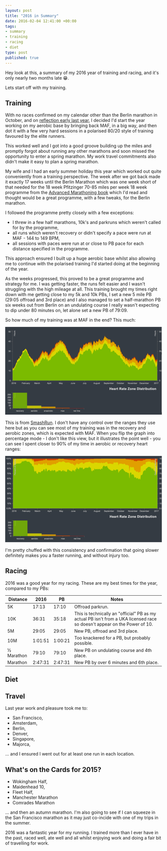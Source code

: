 ```yaml
---
layout: post
title: "2016 in Summary"
date: 2016-02-04 12:41:00 +00:00
tags:
- summary
- training
- racing
- diet
type: post
published: true
---
```


Hey look at this, a summary of my 2016 year of training and racing, and it's only nearly two months late 😁.

Lets start off with my training.

## Training

With no races confirmed on my calendar other than the Berlin marathon in October, and on [reflection early last year](/week-in-review-28-dec-3-jan-16), I decided I'd start the year working on my aerobic base by bringing back MAF, in a big way, and then dot it with a few very hard sessions in a polarised 80/20 style of training favoured by the elite runners.

This worked well and I got into a good groove building up the miles and promptly forgot about running any other marathons and soon missed the opportunity to enter a spring marathon.  My work travel commitments also didn't make it easy to plan a spring marathon.

My wife and I had an early summer holiday this year which worked out quite conveniently from a training perspective.  The week after we got back made it exactly 17 weeks until the Berlin Marathon which was one week short of that needed for the 18 week Pfitzinger 70-85 miles per week 18 week programme from the [Advanced Marathoning book](https://www.amazon.co.uk/dp/B0026IUOX2/) which I'd read and thought would be a great programme, with a few tweaks, for the Berlin marathon.

I followed the programme pretty closely with a few exceptions:

- I threw in a few half marathons, 10k's and parkruns which weren't called for by the programme,
- all runs which weren't recovery or didn't specify a pace were run at MAF - 144 to 149 BPM,
- all sessions with paces were run at or close to PB pace for each distance specified in the programme.

This approach ensured I built up a huge aerobic base whilst also allowing me to continue with the polarised training I'd started doing at the beginning of the year.

As the weeks progressed, this proved to be a great programme and strategy for me. I was getting faster, the runs felt easier and I wasn't struggling with the high mileage at all. This training brought my times right down with me getting close to my 5k and 10k PBs, I set a new 5 mile PB (29:05 offroad and 3rd place) and I also managed to set a half-marathon PB six weeks out from Berlin on an undulating course I really wasn't expecting to dip under 80 minutes on, let alone set a new PB of 79:09.

So how much of my training was at MAF in the end? This much:

![](/assets/2016-hr-zone-duration.png)

This is from [SmashRun](http://en-gb.smashrun.com/colin.seymour).  I don't have any control over the ranges they use here but as you can see most of my training was in the recovery and aerobic zones, which is expected with MAF. When you flip the graph into percentage mode - I don't like this view, but it illustrates the point well - you can see I spent closer to 90% of my time in aerobic or recovery heart ranges:

![](/assets/2016-hr-zone-percent.png)

I'm pretty chuffed with this consistency and confirmation that going slower definitely makes you a faster running, and without injury too.


## Racing

2016 was a good year for my racing.  These are my best times for the year, compared to my PBs:


| Distance | 2016 | PB | Notes
|----|------|----|-------
| 5K | 17:13 | 17:10 | Offroad parkrun.
| 10K | 36:31 | 35:18 | This is technically an "official" PB as my actual PB isn't from a UKA licensed race so doesn't appear on the Power of 10.
| 5M | 29:05 | 29:05 | New PB, offroad and 3rd place.
| 10M | 1:01:51 | 1:00:21 | Too knackered for a PB, but probably possible.
| ½ Marathon | 79:10 | 79:10 | New PB on undulating course and 4th place.
| Marathon | 2:47:31 | 2:47:31 | New PB by over 6 minutes and 6th place.




## Diet



## Travel

Last year work and pleasure took me to:

- San Francisco,
- Amsterdam,
- Berlin,
- Denver,
- Singapore,
- Majorca,

... and I ensured I went out for at least one run in each location.

## What's on the Cards for 2015?

- Wokingham Half,
- Maidenhead 10,
- Fleet Half,
- Manchester Marathon
- Comrades Marathon

... and then an autumn marathon. I'm also going to see if I can squeeze in the San Francisco marathon as it may just co-incide with one of my trips in the summer.

2016 was a fantastic year for my running. I trained more than I ever have in the past, raced well, ate well and all whilst enjoying work and doing a fair bit of travelling for work.
